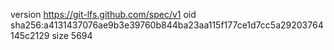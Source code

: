 version https://git-lfs.github.com/spec/v1
oid sha256:a4131437076ae9b3e39760b844ba23aa115f177ce1d7cc5a29203764145c2129
size 5694
